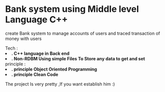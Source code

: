 # Bank system using Middle level Language C++

<p>create Bank system to manage accounts of users and traced transaction of money with users </p>
<div>Tech :</div>
<li> <b>. C++ language in Back end</b></li>
<li> <b>. Non-RDBM Using simple Files To Store any data to get and set </b></li>
<div> </div>
<div> </div>
<div>principle :</div>
<li> <b>. principle Object Oriented Programming </b></li>
<li> <b>. principle Clean Code </b></li>
<div> </div>
<div> </div>

<p>The project Is very pretty ,If you want establish him :) </p>





